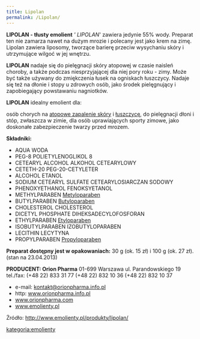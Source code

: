 ```yaml
---
title: Lipolan
permalink: /Lipolan/
---
```


**LIPOLAN - tłusty emolient** *' LIPOLAN*' zawiera jedynie 55% wody. Preparat ten nie zamarza nawet na dużym mrozie i polecany jest jako krem na zimę. Lipolan zawiera liposomy, tworzące barierę przeciw wysychaniu skóry i utrzymujące wilgoć w jej wnętrzu.

**LIPOLAN** nadaje się do pielęgnacji skóry atopowej w czasie naisleń choroby, a także podczas niesprzyjającej dla niej pory roku - zimy. Może być także używany do zmiękczenia łusek na ogniskach łuszczycy. Nadaje się też na dłonie i stopy u zdrowych osób, jako środek pielęgnujący i zapobiegający powstawaniu nagniotków.

**LIPOLAN** idealny emolient dla:

osób chorych na [atopowe zapalenie skóry](/atopedia/atopowe_zapalenie_skóry "wikilink") i [łuszczycę](/atopedia/łuszczyca "wikilink"), do pielęgnacji dłoni i stóp, zwłaszcza w zimie, dla osób uprawiających sporty zimowe, jako doskonałe zabezpieczenie twarzy przed mrozem.

**Składniki:**

-   AQUA WODA
-   PEG-8 POLIETYLENOGLIKOL 8
-   CETEARYL ALCOHOL ALKOHOL CETEARYLOWY
-   CETETH-20 PEG-20-CETYLETER
-   ALCOHOL ETANOL
-   SODIUM CETEARYL SULFATE CETEARYLOSIARCZAN SODOWY
-   PHENOXYETHANOL FENOKSYETANOL
-   METHYLPARABEN [Metyloparaben](/atopedia/Metyloparaben "wikilink")
-   BUTYLPARABEN [Butyloparaben](/atopedia/Butyloparaben "wikilink")
-   CHOLESTEROL CHOLESTEROL
-   DICETYL PHOSPHATE DIHEKSADECYLOFOSFORAN
-   ETHYLPARABEN [Etyloparaben](/atopedia/Etyloparaben "wikilink")
-   ISOBUTYLPARABEN IZOBUTYLOPARABEN
-   LECITHIN LECYTYNA
-   PROPYLPARABEN [Propyloparaben](/atopedia/Propyloparaben "wikilink")

**Preparat dostępny jest w opakowaniach:** 30 g (ok. 15 zł) i 100 g (ok. 27 zł).(stan na 23.04.2013)

**PRODUCENT: Orion Pharma** 01-699 Warszawa ul. Parandowskiego 19 tel./fax: (+48 22) 833 31 77 (+48 22) 832 10 36 (+48 22) 832 10 37

-   e-mail: kontakt@orionpharma.info.pl
-   http: www.orionpharma.info.pl
-   www.orionpharma.com
-   www.emolienty.pl

Żródło: <http://www.emolienty.pl/produkty/lipolan/>

[kategoria:emolienty](/atopedia/kategoria:emolienty "wikilink")